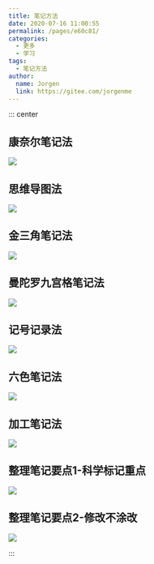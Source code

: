 ```yaml
---
title: 笔记方法
date: 2020-07-16 11:00:55
permalink: /pages/e60c81/
categories: 
  - 更多
  - 学习
tags: 
  - 笔记方法
author: 
  name: Jorgen
  link: https://gitee.com/jorgenme
---
```


::: center

## 康奈尔笔记法
![](https://cdn.jsdelivr.net/gh/Jorgen/image_store/blog/20200716105752.jpg)

## 思维导图法
![](https://cdn.jsdelivr.net/gh/Jorgen/image_store/blog/20200716105747.jpg)

## 金三角笔记法
![](https://cdn.jsdelivr.net/gh/Jorgen/image_store/blog/20200716105753.jpg)

## 曼陀罗九宫格笔记法
![](https://cdn.jsdelivr.net/gh/Jorgen/image_store/blog/20200716105748.jpg)

## 记号记录法
![](https://cdn.jsdelivr.net/gh/Jorgen/image_store/blog/20200716105749.jpg)

## 六色笔记法
![](https://cdn.jsdelivr.net/gh/Jorgen/image_store/blog/20200716105750.jpg)

## 加工笔记法
![](https://cdn.jsdelivr.net/gh/Jorgen/image_store/blog/20200716105751.jpg)

## 整理笔记要点1-科学标记重点
![](https://cdn.jsdelivr.net/gh/Jorgen/image_store/blog/20200716105746.jpg)

## 整理笔记要点2-修改不涂改
![](https://cdn.jsdelivr.net/gh/Jorgen/image_store/blog/20200716105745.jpg)

:::